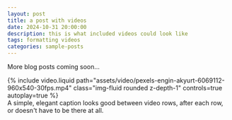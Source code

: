 ```yaml
---
layout: post
title: a post with videos
date: 2024-10-31 20:00:00
description: this is what included videos could look like
tags: formatting videos
categories: sample-posts
---
```


More blog posts coming soon...

<div class="row mt-3">
    <div class="col-sm mt-3 mt-md-0">
        {% include video.liquid path="assets/video/pexels-engin-akyurt-6069112-960x540-30fps.mp4" class="img-fluid rounded z-depth-1" controls=true autoplay=true %}
    </div>
</div>
<div class="caption">
    A simple, elegant caption looks good between video rows, after each row, or doesn't have to be there at all.
</div>
